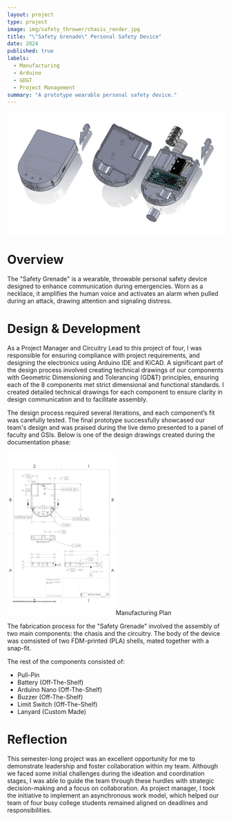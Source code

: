 ```yaml
---
layout: project
type: project
image: img/safety_thrower/chasis_render.jpg
title: "\"Safety Grenade\" Personal Safety Device"
date: 2024
published: true
labels:
  - Manufacturing
  - Arduino
  - GD&T
  - Project Management
summary: "A prototype wearable personal safety device."
---
```


<div class="text-center">
  <img class="img-fluid" src="../img/safety_thrower/exploded.jpg" alt="An exploded view of the device.">
</div>

# Overview

The "Safety Grenade" is a wearable, throwable personal safety device designed to enhance communication during emergencies. Worn as a necklace, it amplifies the human voice and activates an alarm when pulled during an attack, drawing attention and signaling distress.

# Design & Development

As a Project Manager and Circuitry Lead to this project of four, I was responsible for ensuring compliance with project requirements, and designing the electronics using Arduino IDE and KiCAD. A significant part of the design process involved creating technical drawings of our components with Geometric Dimensioning and Tolerancing (GD&T) principles, ensuring each of the 8 components met strict dimensional and functional standards. I created detailed technical drawings for each component to ensure clarity in design communication and to facilitate assembly.

The design process required several iterations, and each component’s fit was carefully tested. The final prototype successfully showcased our team's design and was praised during the live demo presented to a panel of faculty and GSIs. Below is one of the design drawings created during the documentation phase:

<div class="text-center">
  <img class="img-fluid" src="../img/safety_thrower/drawing.jpg" alt="One of several drawings I created for the device during documentation." style="width: 50%;>
</div>

# Manufacturing Plan

The fabrication process for the "Safety Grenade" involved the assembly of two main components: the chasis and the circuitry. The body of the device was comsisted of two FDM-printed (PLA) shells, mated together with a snap-fit.

The rest of the components consisted of:
- Pull-Pin
- Battery (Off-The-Shelf)
- Arduino Nano (Off-The-Shelf)
- Buzzer (Off-The-Shelf)
- Limit Switch (Off-The-Shelf)
- Lanyard (Custom Made)

# Reflection

This semester-long project was an excellent opportunity for me to demonstrate leadership and foster collaboration within my team. Although we faced some initial challenges during the ideation and coordination stages, I was able to guide the team through these hurdles with strategic decision-making and a focus on collaboration. As project manager, I took the initiative to implement an asynchronous work model, which helped our team of four busy college students remained aligned on deadlines and responsibilities.
